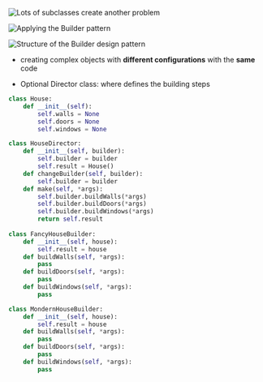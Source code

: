 ![Lots of subclasses create another problem](https://refactoring.guru/images/patterns/diagrams/builder/problem1.png)

![Applying the Builder pattern](https://refactoring.guru/images/patterns/diagrams/builder/solution1.png)

![Structure of the Builder design pattern](https://refactoring.guru/images/patterns/diagrams/builder/structure-indexed.png)

- creating complex objects with **different configurations** with the **same** code

- Optional Director class: where defines the building steps

```python
class House:
    def __init__(self):
        self.walls = None
        self.doors = None
        self.windows = None

class HouseDirector:
    def __init__(self, builder):
        self.builder = builder
        self.result = House()
    def changeBuilder(self, builder):
        self.builder = builder
    def make(self, *args):
        self.builder.buildWalls(*args)
        self.builder.buildDoors(*args)
        self.builder.buildWindows(*args)
        return self.result
        
class FancyHouseBuilder:
    def __init__(self, house):
        self.result = house
    def buildWalls(self, *args):
        pass
    def buildDoors(self, *args):
        pass
    def buildWindows(self, *args):
        pass

class MondernHouseBuilder:
    def __init__(self, house):
        self.result = house
    def buildWalls(self, *args):
        pass
    def buildDoors(self, *args):
        pass
    def buildWindows(self, *args):
        pass
```





